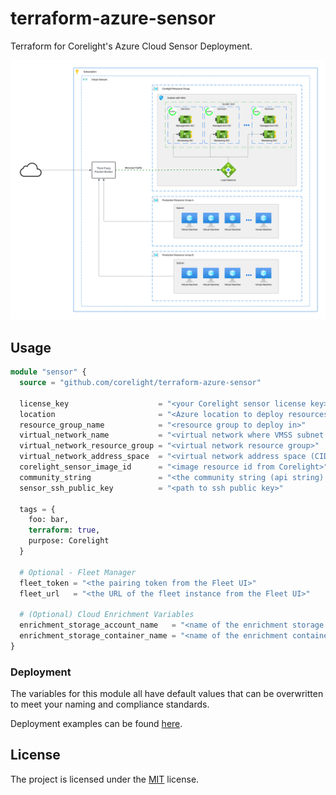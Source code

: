 # terraform-azure-sensor

Terraform for Corelight's Azure Cloud Sensor Deployment.

<img src="docs/overview.svg" alt="overview">

## Usage

```terraform
module "sensor" {
  source = "github.com/corelight/terraform-azure-sensor"

  license_key                    = "<your Corelight sensor license key>"
  location                       = "<Azure location to deploy resources in>"
  resource_group_name            = "<resource group to deploy in>"
  virtual_network_name           = "<virtual network where VMSS subnet should be deployed>"
  virtual_network_resource_group = "<virtual network resource group>"
  virtual_network_address_space  = "<virtual network address space (CIDR) used to create subnet>"
  corelight_sensor_image_id      = "<image resource id from Corelight>"
  community_string               = "<the community string (api string) often times referenced by Fleet>"
  sensor_ssh_public_key          = "<path to ssh public key>"

  tags = {
    foo: bar,
    terraform: true,
    purpose: Corelight
  }

  # Optional - Fleet Manager
  fleet_token = "<the pairing token from the Fleet UI>"
  fleet_url   = "<the URL of the fleet instance from the Fleet UI>"

  # (Optional) Cloud Enrichment Variables
  enrichment_storage_account_name   = "<name of the enrichment storage account>"
  enrichment_storage_container_name = "<name of the enrichment container in the storage account>"
}
```

### Deployment

The variables for this module all have default values that can be overwritten
to meet your naming and compliance standards.

Deployment examples can be found [here](examples).

## License

The project is licensed under the [MIT][] license.

[MIT]: LICENSE
